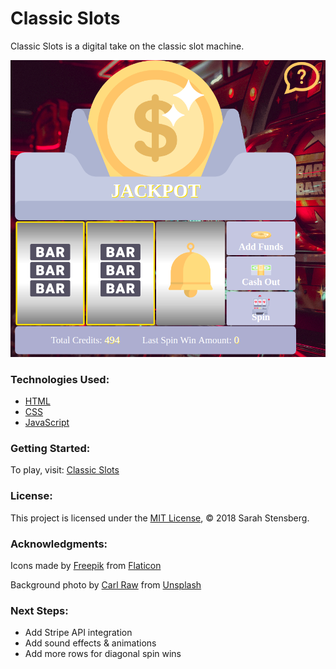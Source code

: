 # Classic Slots
Classic Slots is a digital take on the classic slot machine. 

![screenshot of project](screenshot.png  "Classic Slots")
### Technologies Used:
* [HTML](https://developer.mozilla.org/en-US/docs/Web/HTML)
* [CSS](https://developer.mozilla.org/en-US/docs/Glossary/CSS) 
* [JavaScript](https://developer.mozilla.org/en-US/docs/Glossary/JavaScript) 

### Getting Started:

To play, visit: [Classic Slots](https://ladystensberg.github.io/slot-machine/)

### License:

This project is licensed under the [MIT License](https://opensource.org/licenses/MIT), &copy; 2018 Sarah Stensberg.

### Acknowledgments:

Icons made by [Freepik](http://www.freepik.com) from [Flaticon](http://www.flaticon.com) 

Background photo by [Carl Raw](https://unsplash.com/@carltraw)  from [Unsplash](http://www.unsplash.com) 

### Next Steps:

* Add Stripe API integration
* Add sound effects & animations
* Add more rows for diagonal spin wins